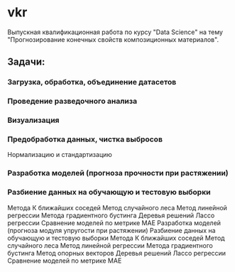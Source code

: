 # vkr
Выпускная квалификационная работа по курсу "Data Science" на тему "Прогнозирование конечных свойств композиционных материалов".

## Задачи:

### Загрузка, обработка, объединение датасетов
### Проведение разведочного анализа
### Визуализация
### Предобработка данных, чистка выбросов
Нормализацию и стандартизацию 
### Разработка моделей (прогноза прочности при растяжении)
### Разбиение данных на обучающую и тестовую выборки
Метода К ближайших соседей
Метод случайного леса
Метод линейной регрессии
Метода градиентного бустинга
Деревья решений
Лассо регрессии
Сравнение моделей по метрике МАЕ
Разработка моделей (прогноза модуля упругости при растяжении)
Разбиение данных на обучающую и тестовую выборки
Метода К ближайших соседей
Метод случайного леса
Метод линейной регрессии
Метода градиентного бустинга
Метод опорных векторов
Деревья решений
Лассо регрессии
Сравнение моделей по метрике МАЕ


